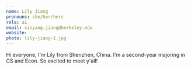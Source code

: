 ```yaml
---
name: Lily Jiang
pronouns: she/her/hers
role: ai
email: xinyang.jiang@berkeley.edu
website: 
photo: lily-jiang-1.jpg
---
```


Hi everyone, I'm Lily from Shenzhen, China. I'm a second-year majoring in CS and Econ. So excited to meet y'all!